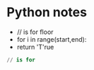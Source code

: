 # Python notes
- // is for floor
- for i in range(start,end):
- return 'T'rue


```python
// is for
```
